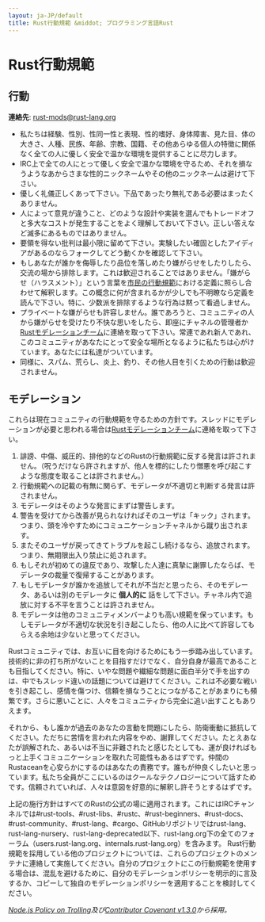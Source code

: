 ```yaml
---
layout: ja-JP/default
title: Rust行動規範 &middot; プログラミング言語Rust
---
```


# Rust行動規範

## 行動

**連絡先**: [rust-mods@rust-lang.org](mailto:rust-mods@rust-lang.org)

* 私たちは経験、性別、性同一性と表現、性的嗜好、身体障害、見た目、体の大きさ、人種、民族、年齢、宗教、国籍、その他あらゆる個人の特徴に関係なく全ての人に優しく安全で温かな環境を提供することに尽力します。
* IRC上で全ての人にとって優しく安全で温かな環境を守るため、それを損なうようなあからさまな性的ニックネームやその他のニックネームは避けて下さい。
* 優しく礼儀正しくあって下さい。下品であったり無礼である必要はまったくありません。
* 人によって意見が違うこと、どのような設計や実装を選んでもトレードオフと多大なコストが発生することをよく理解しておいて下さい。正しい答えなど滅多にあるものではありません。
* 要領を得ない批判は最小限に留めて下さい。実験したい確固としたアイディアがあるのならフォークしてどう動くかを確認して下さい。
* もしあなたが誰かを侮辱したり品位を落しめたり嫌がらせをしたりしたら、交流の場から排除します。これは歓迎されることではありません。「嫌がらせ（ハラスメント）」という言葉を<a href="http://citizencodeofconduct.org/">市民の行動規範</a>における定義に照らし合わせて解釈します。この概念に何が含まれるかが少しでも不明瞭なら定義を読んで下さい。特に、少数派を排除するような行為は黙って看過しません。
* プライベートな嫌がらせも許容しません。誰であろうと、コミュニティの人から嫌がらせを受けたり不快な思いをしたら、即座にチャネルの管理者か[Rustモデレーションチーム](/team.html#Moderation)に連絡を取って下さい。常連であれ新人であれ、このコミュニティがあなたにとって安全な場所となるように私たちは心がけています。あなたには私達がついています。
* 同様に、スパム、荒らし、炎上、釣り、その他人目を引くための行動は歓迎されません。

## モデレーション

これらは現在コミュニティの行動規範を守るための方針です。スレッドにモデレーションが必要と思われる場合は[Rustモデレーションチーム](/team.html#Moderation)に連絡を取って下さい。

1. 誹謗、中傷、威圧的、排他的などのRustの行動規範に反する発言は許されません。（呪うだけなら許されますが、他人を標的にしたり憎悪を呼び起こすような態度を取ることは許されません。）
2. 行動規範への記載の有無に関らず、モデレータが不適切と判断する発言は許されません。
3. モデレータはそのような発言にまずは警告します。
4. 警告を受けてから改善が見られなければそのユーザは「キック」されます。つまり、頭を冷やすためにコミュニケーションチャネルから蹴り出されます。
5. またそのユーザが戻ってきてトラブルを起こし続けるなら、追放されます。つまり、無期限出入り禁止に処されます。
6. もしそれが初めての違反であり、攻撃した人達に真摯に謝罪したならば、モデレータの裁量で復帰することがあります。
7. もしモデレータが誰かを追放してそれが不当だと思ったら、そのモデレータ、あるいは別のモデレータに **個人的に** 話をして下さい。チャネル内で追放に対する不平を言うことは許されません。
8. モデレータは他のコミュニティメンバーよりも高い規範を保っています。もしモデレータが不適切な状況を引き起こしたら、他の人に比べて許容してもらえる余地は少ないと思ってください。

Rustコミュニティでは、お互いに目を向けるためにもう一歩踏み出しています。技術的に非の打ち所がないことを目指すだけでなく、自分自身が最高であることも目指してください。特に、いやな問題や繊細な問題に面白半分で手を出すのは、中でもスレッド違いの話題については避けてください。これは不必要な戦いを引き起こし、感情を傷つけ、信頼を損なうことにつながることがあまりにも頻繁です。さらに悪いことに、人々をコミュニティから完全に追い出すこともありえます。

それから、もし誰かが過去のあなたの言動を問題にしたら、防衛衝動に抵抗してください。ただちに苦情を言われた内容をやめ、謝罪してください。たとえあなたが誤解された、あるいは不当に非難されたと感じたとしても、運が良ければもっと上手くコミュニケーションを取れた可能性もあるはずです。仲間のRustaceanを心安らかにするのはあなたの責務です。誰もが仲良くしたいと思っています。私たち全員がここにいるのはクールなテクノロジーについて話すためです。信頼されていれば、人々は意図を好意的に解釈し許そうとするはずです。

上記の施行方針はすべてのRustの公式の場に適用されます。これにはIRCチャンネルでは#rust-tools、#rust-libs、#rustc、#rust-beginners、#rust-docs、#rust-community、#rust-lang、#cargo、GitHubリポジトリではrust-lang、rust-lang-nursery、rust-lang-deprecated以下、rust-lang.org下の全てのフォーラム（users.rust-lang.org、internals.rust-lang.org）を含みます。 Rust行動規範を採用している他のプロジェクトについては、これらのプロジェクトのメンテナに連絡して実施してください。自分のプロジェクトにこの行動規範を使用する場合は、混乱を避けるために、自分のモデレーションポリシーを明示的に言及するか、コピーして独自のモデレーションポリシーを適用することを検討してください。

*[Node.js Policy on Trolling](http://blog.izs.me/post/30036893703/policy-on-trolling)及び[Contributor Covenant v1.3.0](https://www.contributor-covenant.org/version/1/3/0/)から採用。*

